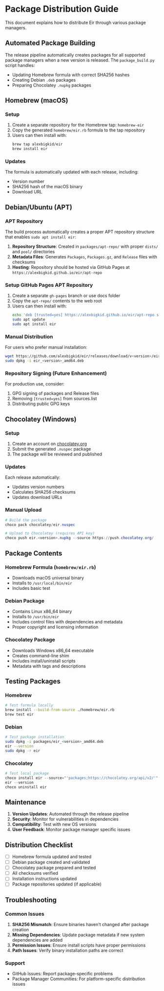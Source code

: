 # Package Distribution Guide

This document explains how to distribute Eir through various package managers.

## Automated Package Building

The release pipeline automatically creates packages for all supported package managers when a new version is released. The `package_build.py` script handles:

- Updating Homebrew formula with correct SHA256 hashes
- Creating Debian `.deb` packages
- Preparing Chocolatey `.nupkg` packages

## Homebrew (macOS)

### Setup
1. Create a separate repository for the Homebrew tap: `homebrew-eir`
2. Copy the generated `homebrew/eir.rb` formula to the tap repository
3. Users can then install with:
   ```bash
   brew tap alexbigkid/eir
   brew install eir
   ```

### Updates
The formula is automatically updated with each release, including:
- Version number
- SHA256 hash of the macOS binary
- Download URL

## Debian/Ubuntu (APT)

### APT Repository
The build process automatically creates a proper APT repository structure that enables `sudo apt install eir`:

1. **Repository Structure**: Created in `packages/apt-repo/` with proper `dists/` and `pool/` directories
2. **Metadata Files**: Generates `Packages`, `Packages.gz`, and `Release` files with checksums
3. **Hosting**: Repository should be hosted via GitHub Pages at `https://alexbigkid.github.io/eir/apt-repo`

### Setup GitHub Pages APT Repository
1. Create a separate `gh-pages` branch or use docs folder
2. Copy the `apt-repo/` contents to the web root
3. Users can then install with:
   ```bash
   echo 'deb [trusted=yes] https://alexbigkid.github.io/eir/apt-repo stable main' | sudo tee /etc/apt/sources.list.d/eir.list
   sudo apt update
   sudo apt install eir
   ```

### Manual Distribution
For users who prefer manual installation:
```bash
wget https://github.com/alexbigkid/eir/releases/download/v<version>/eir_<version>_amd64.deb
sudo dpkg -i eir_<version>_amd64.deb
```

### Repository Signing (Future Enhancement)
For production use, consider:
1. GPG signing of packages and Release files
2. Removing `[trusted=yes]` from sources.list
3. Distributing public GPG keys

## Chocolatey (Windows)

### Setup
1. Create an account on [chocolatey.org](https://chocolatey.org)
2. Submit the generated `.nuspec` package
3. The package will be reviewed and published

### Updates
Each release automatically:
- Updates version numbers
- Calculates SHA256 checksums
- Updates download URLs

### Manual Upload
```powershell
# Build the package
choco pack chocolatey/eir.nuspec

# Upload to Chocolatey (requires API key)
choco push eir.<version>.nupkg --source https://push.chocolatey.org/
```

## Package Contents

### Homebrew Formula (`homebrew/eir.rb`)
- Downloads macOS universal binary
- Installs to `/usr/local/bin/eir`
- Includes basic test

### Debian Package
- Contains Linux x86_64 binary
- Installs to `/usr/bin/eir`
- Includes control files with dependencies and metadata
- Proper copyright and licensing information

### Chocolatey Package
- Downloads Windows x86_64 executable
- Creates command-line shim
- Includes install/uninstall scripts
- Metadata with tags and descriptions

## Testing Packages

### Homebrew
```bash
# Test formula locally
brew install --build-from-source ./homebrew/eir.rb
brew test eir
```

### Debian
```bash
# Test package installation
sudo dpkg -i packages/eir_<version>_amd64.deb
eir --version
sudo dpkg -r eir
```

### Chocolatey
```powershell
# Test local package
choco install eir --source="'packages;https://chocolatey.org/api/v2/'"
eir --version
choco uninstall eir
```

## Maintenance

1. **Version Updates**: Automated through the release pipeline
2. **Security**: Monitor for vulnerabilities in dependencies
3. **Compatibility**: Test with new OS versions
4. **User Feedback**: Monitor package manager specific issues

## Distribution Checklist

- [ ] Homebrew formula updated and tested
- [ ] Debian package created and validated
- [ ] Chocolatey package prepared and tested
- [ ] All checksums verified
- [ ] Installation instructions updated
- [ ] Package repositories updated (if applicable)

## Troubleshooting

### Common Issues
1. **SHA256 Mismatch**: Ensure binaries haven't changed after package creation
2. **Missing Dependencies**: Update package metadata if new system dependencies are added
3. **Permission Issues**: Ensure install scripts have proper permissions
4. **Path Issues**: Verify binary installation paths are correct

### Support
- GitHub Issues: Report package-specific problems
- Package Manager Communities: For platform-specific distribution issues